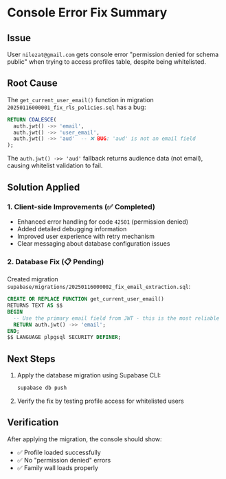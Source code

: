 # Console Error Fix Summary

## Issue
User `nilezat@gmail.com` gets console error "permission denied for schema public" when trying to access profiles table, despite being whitelisted.

## Root Cause
The `get_current_user_email()` function in migration `20250116000001_fix_rls_policies.sql` has a bug:

```sql
RETURN COALESCE(
  auth.jwt() ->> 'email',
  auth.jwt() ->> 'user_email', 
  auth.jwt() ->> 'aud'  -- ❌ BUG: 'aud' is not an email field
);
```

The `auth.jwt() ->> 'aud'` fallback returns audience data (not email), causing whitelist validation to fail.

## Solution Applied

### 1. Client-side Improvements (✅ Completed)
- Enhanced error handling for code `42501` (permission denied)
- Added detailed debugging information
- Improved user experience with retry mechanism
- Clear messaging about database configuration issues

### 2. Database Fix (📋 Pending)
Created migration `supabase/migrations/20250116000002_fix_email_extraction.sql`:

```sql
CREATE OR REPLACE FUNCTION get_current_user_email()
RETURNS TEXT AS $$
BEGIN
  -- Use the primary email field from JWT - this is the most reliable
  RETURN auth.jwt() ->> 'email';
END;
$$ LANGUAGE plpgsql SECURITY DEFINER;
```

## Next Steps
1. Apply the database migration using Supabase CLI:
   ```bash
   supabase db push
   ```

2. Verify the fix by testing profile access for whitelisted users

## Verification
After applying the migration, the console should show:
- ✅ Profile loaded successfully 
- ✅ No "permission denied" errors
- ✅ Family wall loads properly